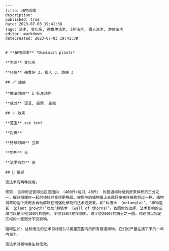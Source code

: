 
    ---
    title: 植物凋零
    description: 
    published: true
    date: 2023-07-03 19:41:38
    tags: 法术, 变化系, 德鲁伊法术, 3环法术, 猎人法术, 游侠法术
    editor: markdown
    dateCreated: 2023-07-03 19:41:38
    ---

    # **植物凋零** *Diminish plants*

    **学派** 变化系 

    **环位** 德鲁伊 3, 猎人 3, 游侠 3

    ## 🪄 施放

    **施法时间** 1 标准动作

    **成分** 语言, 姿势, 圣徽

    ## ✨ 效果  

    **范围** see text

    **距离**   

    **持续时间** 立即 

    **豁免** 无

    **法术抗力** 否

    ## 📖 描述

    该法术有两种效用。

    修剪: 这种用法使得远距范围内 （400尺+每CL 40尺） 的普通植物缩到原来体积的三分之一，解开纠缠在一起的枝杈并变得更稀疏。被影响的植物看上去就好像被仔细修剪过一样。植物凋零的这个效用会自动解除任何强化植物的法术或效果，如‘纠缠术 （entangle）’、‘植物滋长 （plant growth）’以及‘棘墙术 （wall of thorns）’。依照你的选择，法术影响的区域可以是半径100尺的圆形，半径150尺的半圆形，或半径200尺的四分之一圆。你还可以指定区域内一些部分不受影响。

    阻碍生长: 这种用法的法术目标是1/2英里范围内的所有普通植物，它们的产量在接下来的一年内减半。

    该法术对植物类生物无效。
    